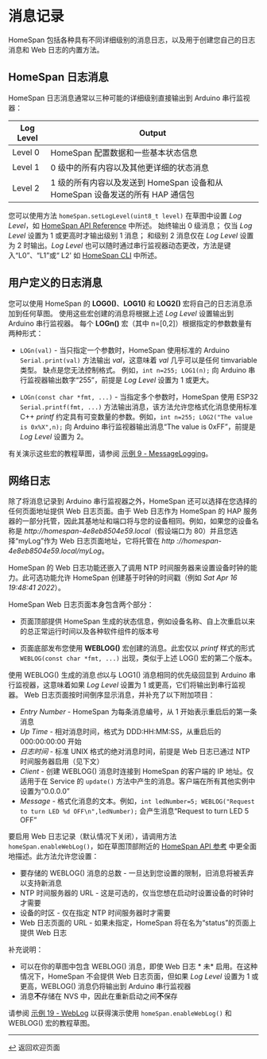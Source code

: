 # 消息记录

HomeSpan 包括各种具有不同详细级别的消息日志，以及用于创建您自己的日志消息和 Web 日志的内置方法。

## HomeSpan 日志消息

HomeSpan 日志消息通常以三种可能的详细级别直接输出到 Arduino 串行监视器：

|Log Level|Output|
|---------|------|
|Level 0|HomeSpan 配置数据和一些基本状态信息|
|Level 1|0 级中的所有内容以及其他更详细的状态消息|
|Level 2|1 级的所有内容以及发送到 HomeSpan 设备和从 HomeSpan 设备发送的所有 HAP 通信包|

您可以使用方法 `homeSpan.setLogLevel(uint8_t level)` 在草图中设置 *Log Level*，如 [HomeSpan API Reference](API.md) 中所述。 始终输出 0 级消息； 仅当 *Log Level* 设置为 1 或更高时才输出级别 1 消息； 和级别 2 消息仅在 *Log Level* 设置为 2 时输出。*Log Level* 也可以随时通过串行监视器动态更改，方法是键入“L0”、“L1”或“ L2' 如 [HomeSpan CLI](CLI.md) 中所述。

## 用户定义的日志消息

您可以使用 HomeSpan 的 **LOG0()**、**LOG1()** 和 **LOG2()** 宏将自己的日志消息添加到任何草图。 使用这些宏创建的消息将根据上述 *Log Level* 设置输出到 Arduino 串行监视器。 每个 **LOGn()** 宏（其中 n=\[0,2\]）根据指定的参数数量有两种形式：

* `LOGn(val)` - 当只指定一个参数时，HomeSpan 使用标准的 Arduino `Serial.print(val)` 方法输出 *val*，这意味着 *val* 几乎可以是任何 timvariable 类型。 缺点是您无法控制格式。 例如，`int n=255; LOG1(n);` 向 Arduino 串行监视器输出数字“255”，前提是 *Log Level* 设置为 1 或更大。

* `LOGn(const char *fmt, ...)` - 当指定多个参数时，HomeSpan 使用 ESP32 `Serial.printf(fmt, ...)` 方法输出消息，该方法允许您格式化消息使用标准 C++ *printf* 约定具有可变数量的参数。例如，`int n=255; LOG2("The value is 0x%X",n);` 向 Arduino 串行监视器输出消息“The value is 0xFF”，前提是 *Log Level* 设置为 2。

有关演示这些宏的教程草图，请参阅 [示例 9 - MessageLogging](Tutorials.md#example-9---messagelogging)。
 
## 网络日志

除了将消息记录到 Arduino 串行监视器之外，HomeSpan 还可以选择在您选择的任何页面地址提供 Web 日志页面。由于 Web 日志作为 HomeSpan 的 HAP 服务器的一部分托管，因此其基地址和端口将与您的设备相同。例如，如果您的设备名称是 *http<nolink>://homespan-4e8eb8504e59.local*（假设端口为 80）并且您选择“myLog”作为 Web 日志页面地址，它将托管在 *http<nolink> ://homespan-4e8eb8504e59.local/myLog*。

HomeSpan 的 Web 日志功能还嵌入了调用 NTP 时间服务器来设置设备时钟的能力。此可选功能允许 HomeSpan 创建基于时钟的时间戳（例如 *Sat Apr 16 19:48:41 2022*）。

HomeSpan Web 日志页面本身包含两个部分：
 
  * 页面顶部提供 HomeSpan 生成的状态信息，例如设备名称、自上次重启以来的总正常运行时间以及各种软件组件的版本号
 
  * 页面底部发布您使用 **WEBLOG()** 宏创建的消息。此宏仅以 *printf* 样式的形式 `WEBLOG(const char *fmt, ...)` 出现，类似于上述 LOG() 宏的第二个版本。
 
使用 WEBLOG() 生成的消息*也*以与 LOG1() 消息相同的优先级回显到 Arduino 串行监视器，这意味着如果 *Log Level* 设置为 1 或更高，它们将输出到串行监视器。 Web 日志页面按时间倒序显示消息，并补充了以下附加项目：
* *Entry Number* - HomeSpan 为每条消息编号，从 1 开始表示重启后的第一条消息
* *Up Time* - 相对消息时间，格式为 DDD:HH:MM:SS，从重启后的 000:00:00:00 开始
* *日志时间* - 标准 UNIX 格式的绝对消息时间，前提是 Web 日志已通过 NTP 时间服务器启用（见下文）
* *Client* - 创建 WEBLOG() 消息时连接到 HomeSpan 的客户端的 IP 地址。仅适用于在 Service 的 `update()` 方法中产生的消息。客户端在所有其他实例中设置为“0.0.0.0”
* *Message* - 格式化消息的文本。例如，`int ledNumber=5; WEBLOG("Request to turn LED %d OFF\n",ledNumber);` 会产生消息“Request to turn LED 5 OFF”

要启用 Web 日志记录（默认情况下关闭），请调用方法 `homeSpan.enableWebLog()`，如在草图顶部附近的 [HomeSpan API 参考](Reference.md) 中更全面地描述。此方法允许您设置：

* 要存储的 WEBLOG() 消息的总数 - 一旦达到您设置的限制，旧消息将被丢弃以支持新消息
* NTP 时间服务器的 URL - 这是可选的，仅当您想在启动时设置设备的时钟时才需要
* 设备的时区 - 仅在指定 NTP 时间服务器时才需要
* Web 日志页面的 URL - 如果未指定，HomeSpan 将在名为“status”的页面上提供 Web 日志
 
补充说明：
 
  * 可以在你的草图中包含 WEBLOG() 消息，即使 Web 日志 * 未* 启用。在这种情况下，HomeSpan 不会提供 Web 日志页面，但如果 *Log Level* 设置为 1 或更高，WEBLOG() 消息仍将输出到 Arduino 串行监视器
  * 消息**不**存储在 NVS 中，因此在重新启动之间**不**保存
 
请参阅 [示例 19 - WebLog](Tutorials.md#example-19---weblog) 以获得演示使用 `homeSpan.enableWebLog()` 和 WEBLOG() 宏的教程草图。
 
---

[↩️](README.md) 返回欢迎页面


